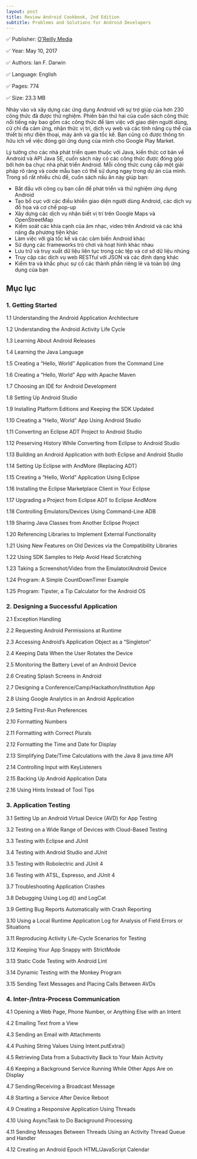 ```yaml
---
layout: post
title: Review Android Cookbook, 2nd Edition
subtitle: Problems and Solutions for Android Developers
---
```


✅ Publisher: 	[O'Reilly Media](https://learning.oreilly.com/library/publisher/oreilly-media-inc/)

✅ Year: 	May 10, 2017

✅ Authors: 	Ian F. Darwin

✅ Language: English

✅ Pages: 	774

✅ Size: 	23.3 MB

Nhảy vào và xây dựng các ứng dụng Android với sự trợ giúp của hơn 230 công thức đã được thử nghiệm. Phiên bản thứ hai của cuốn sách công thức nổi tiếng này bao gồm các công thức để làm việc với giao diện người dùng, cử chỉ đa cảm ứng, nhận thức vị trí, dịch vụ web và các tính năng cụ thể của thiết bị như điện thoại, máy ảnh và gia tốc kế. Bạn cũng có được thông tin hữu ích về việc đóng gói ứng dụng của mình cho Google Play Market.

Lý tưởng cho các nhà phát triển quen thuộc với Java, kiến ​​thức cơ bản về Android và API Java SE, cuốn sách này có các công thức được đóng góp bởi hơn ba chục nhà phát triển Android. Mỗi công thức cung cấp một giải pháp rõ ràng và code mẫu bạn có thể sử dụng ngay trong dự án của mình. Trong số rất nhiều chủ đề, cuốn sách nấu ăn này giúp bạn:

- Bắt đầu với công cụ bạn cần để phát triển và thử nghiệm ứng dụng Android
- Tạo bố cục với các điều khiển giao diện người dùng Android, các dịch vụ đồ họa và cơ chế pop-up
- Xây dựng các dịch vụ nhận biết vị trí trên Google Maps và OpenStreetMap
- Kiểm soát các khía cạnh của âm nhạc, video trên Android và các khả năng đa phương tiện khác
- Làm việc với gia tốc kế và các cảm biến Android khác
- Sử dụng các frameworks trò chơi và hoạt hình khác nhau
- Lưu trữ và truy xuất dữ liệu liên tục trong các tệp và cơ sở dữ liệu nhúng
- Truy cập các dịch vụ web RESTful với JSON và các định dạng khác
- Kiểm tra và khắc phục sự cố các thành phần riêng lẻ và toàn bộ ứng dụng của bạn

## Mục lục

### 1. Getting Started

1.1 Understanding the Android Application Architecture

1.2 Understanding the Android Activity Life Cycle

1.3 Learning About Android Releases

1.4 Learning the Java Language

1.5 Creating a “Hello, World” Application from the Command Line

1.6 Creating a “Hello, World” App with Apache Maven

1.7 Choosing an IDE for Android Development

1.8 Setting Up Android Studio

1.9 Installing Platform Editions and Keeping the SDK Updated

1.10 Creating a “Hello, World” App Using Android Studio

1.11 Converting an Eclipse ADT Project to Android Studio

1.12 Preserving History While Converting from Eclipse to Android Studio

1.13 Building an Android Application with both Eclipse and Android Studio

1.14 Setting Up Eclipse with AndMore (Replacing ADT)

1.15 Creating a “Hello, World” Application Using Eclipse

1.16 Installing the Eclipse Marketplace Client in Your Eclipse

1.17 Upgrading a Project from Eclipse ADT to Eclipse AndMore

1.18 Controlling Emulators/Devices Using Command-Line ADB

1.19 Sharing Java Classes from Another Eclipse Project

1.20 Referencing Libraries to Implement External Functionality

1.21 Using New Features on Old Devices via the Compatibility Libraries

1.22 Using SDK Samples to Help Avoid Head Scratching

1.23 Taking a Screenshot/Video from the Emulator/Android Device

1.24 Program: A Simple CountDownTimer Example

1.25 Program: Tipster, a Tip Calculator for the Android OS

### 2. Designing a Successful Application

2.1 Exception Handling

2.2 Requesting Android Permissions at Runtime

2.3 Accessing Android’s Application Object as a “Singleton”

2.4 Keeping Data When the User Rotates the Device

2.5 Monitoring the Battery Level of an Android Device

2.6 Creating Splash Screens in Android

2.7 Designing a Conference/Camp/Hackathon/Institution App

2.8 Using Google Analytics in an Android Application

2.9 Setting First-Run Preferences

2.10 Formatting Numbers

2.11 Formatting with Correct Plurals

2.12 Formatting the Time and Date for Display

2.13 Simplifying Date/Time Calculations with the Java 8 java.time API

2.14 Controlling Input with KeyListeners

2.15 Backing Up Android Application Data

2.16 Using Hints Instead of Tool Tips

### 3. Application Testing

3.1 Setting Up an Android Virtual Device (AVD) for App Testing

3.2 Testing on a Wide Range of Devices with Cloud-Based Testing

3.3 Testing with Eclipse and JUnit

3.4 Testing with Android Studio and JUnit

3.5 Testing with Robolectric and JUnit 4

3.6 Testing with ATSL, Espresso, and JUnit 4

3.7 Troubleshooting Application Crashes

3.8 Debugging Using Log.d() and LogCat

3.9 Getting Bug Reports Automatically with Crash Reporting

3.10 Using a Local Runtime Application Log for Analysis of Field Errors or Situations

3.11 Reproducing Activity Life-Cycle Scenarios for Testing

3.12 Keeping Your App Snappy with StrictMode

3.13 Static Code Testing with Android Lint

3.14 Dynamic Testing with the Monkey Program

3.15 Sending Text Messages and Placing Calls Between AVDs

### 4. Inter-/Intra-Process Communication

4.1 Opening a Web Page, Phone Number, or Anything Else with an Intent

4.2 Emailing Text from a View

4.3 Sending an Email with Attachments

4.4 Pushing String Values Using Intent.putExtra()

4.5 Retrieving Data from a Subactivity Back to Your Main Activity

4.6 Keeping a Background Service Running While Other Apps Are on Display

4.7 Sending/Receiving a Broadcast Message

4.8 Starting a Service After Device Reboot

4.9 Creating a Responsive Application Using Threads

4.10 Using AsyncTask to Do Background Processing

4.11 Sending Messages Between Threads Using an Activity Thread Queue and Handler

4.12 Creating an Android Epoch HTML/JavaScript Calendar
